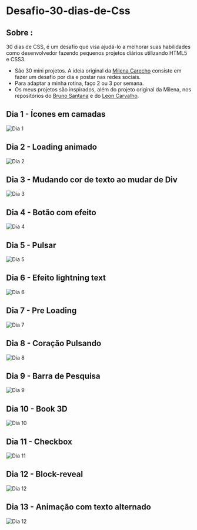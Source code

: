 # Desafio-30-dias-de-Css  

## Sobre : 
30 dias de CSS, é um desafio que visa ajudá-lo a melhorar suas habilidades como desenvolvedor fazendo pequenos projetos diários utilizando HTML5 e CSS3. 

- São 30 mini projetos. A ideia original da [Milena Carecho](https://github.com/MilenaCarecho) consiste em fazer um desafio por dia e postar nas redes sociais. 
- Para adaptar a minha rotina, faço 2 ou 3 por semana.
- Os meus projetos são inspirados, além do projeto original da Milena, nos repositórios do [Bruno Santana](https://github.com/BrunoSSantana/30diasDeCSS#readme) e
do [Leon Carvalho](https://github.com/leon-carvalho/30-dias-css).  


## Dia 1 - Ícones em camadas
![Dia 1 ](https://j.gifs.com/mqwEpr.gif)


## Dia 2 - Loading animado
![Dia 2](https://j.gifs.com/mqwMkG.gif)

## Dia 3 - Mudando cor de texto ao mudar de Div
![Dia 3](https://j.gifs.com/Pj15G4.gif)

## Dia 4 - Botão com efeito 
![Dia 4](https://j.gifs.com/K8O5Bx.gif)

## Dia 5 - Pulsar
![Dia 5](https://j.gifs.com/36lK0R.gif)

## Dia 6 - Efeito lightning text
![Dia 6](https://j.gifs.com/qQjMXp.gif)

## Dia 7 - Pre Loading
![Dia 7](https://j.gifs.com/x6G7N3.gif)

## Dia 8 - Coração Pulsando
![Dia 8](https://j.gifs.com/Rlg50O.gif)

## Dia 9 - Barra de Pesquisa
![Dia 9](https://j.gifs.com/16jBnV.gif)

## Dia 10 - Book 3D
![Dia 10](https://j.gifs.com/mqwMn9.gif)

## Dia 11 - Checkbox
![Dia 11](https://j.gifs.com/BrgR2k.gif)

## Dia 12 - Block-reveal
![Dia 12](https://j.gifs.com/XQ6kR5.gifcd)

## Dia 13 - Animação com texto alternado
![Dia 12](https://j.gifs.com/468YJV.gif)


